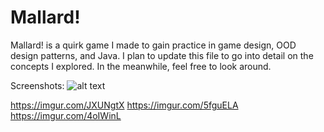 # Mallard!
Mallard! is a quirk game I made to gain practice in game design, OOD design patterns, and Java. I plan to update this file to go into detail on the concepts I explored. In the meanwhile, feel free to look around. 

Screenshots:
![alt text](https://imgur.com/IEvFiai)



https://imgur.com/JXUNgtX
https://imgur.com/5fguELA
https://imgur.com/4oIWinL
